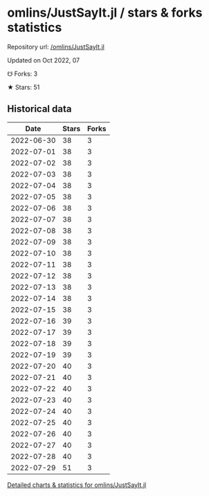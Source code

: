 # omlins/JustSayIt.jl / stars & forks statistics

Repository url: [/omlins/JustSayIt.jl](https://github.com/omlins/JustSayIt.jl)

Updated on Oct 2022, 07

☋ Forks: 3

★ Stars: 51

## Historical data
| Date | Stars | Forks |
|------|-------|-------|
| 2022-06-30 | 38 | 3 | 
| 2022-07-01 | 38 | 3 | 
| 2022-07-02 | 38 | 3 | 
| 2022-07-03 | 38 | 3 | 
| 2022-07-04 | 38 | 3 | 
| 2022-07-05 | 38 | 3 | 
| 2022-07-06 | 38 | 3 | 
| 2022-07-07 | 38 | 3 | 
| 2022-07-08 | 38 | 3 | 
| 2022-07-09 | 38 | 3 | 
| 2022-07-10 | 38 | 3 | 
| 2022-07-11 | 38 | 3 | 
| 2022-07-12 | 38 | 3 | 
| 2022-07-13 | 38 | 3 | 
| 2022-07-14 | 38 | 3 | 
| 2022-07-15 | 38 | 3 | 
| 2022-07-16 | 39 | 3 | 
| 2022-07-17 | 39 | 3 | 
| 2022-07-18 | 39 | 3 | 
| 2022-07-19 | 39 | 3 | 
| 2022-07-20 | 40 | 3 | 
| 2022-07-21 | 40 | 3 | 
| 2022-07-22 | 40 | 3 | 
| 2022-07-23 | 40 | 3 | 
| 2022-07-24 | 40 | 3 | 
| 2022-07-25 | 40 | 3 | 
| 2022-07-26 | 40 | 3 | 
| 2022-07-27 | 40 | 3 | 
| 2022-07-28 | 40 | 3 | 
| 2022-07-29 | 51 | 3 | 


[Detailed charts & statistics for omlins/JustSayIt.jl](https://reviewgithub.com/rep/omlins/JustSayIt.jl)
